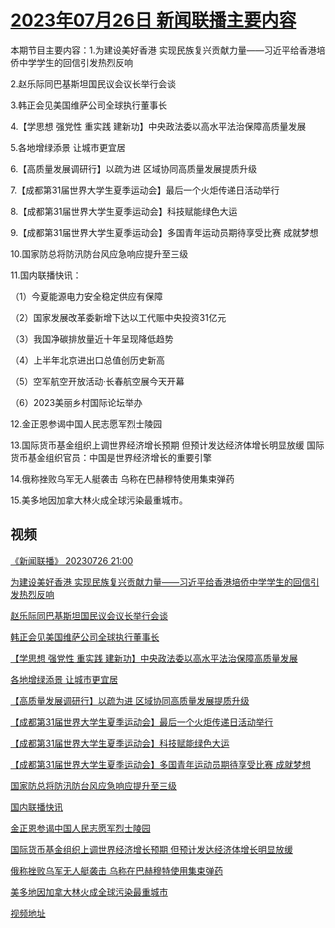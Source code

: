 # [2023年07月26日 新闻联播主要内容](https://tv.cctv.com/lm/xwlb/day/20230726.shtml)

本期节目主要内容：1.为建设美好香港 实现民族复兴贡献力量——习近平给香港培侨中学学生的回信引发热烈反响

2.赵乐际同巴基斯坦国民议会议长举行会谈

3.韩正会见美国维萨公司全球执行董事长

4.【学思想 强党性 重实践 建新功】中央政法委以高水平法治保障高质量发展

5.各地增绿添景 让城市更宜居

6.【高质量发展调研行】以疏为进 区域协同高质量发展提质升级

7.【成都第31届世界大学生夏季运动会】最后一个火炬传递日活动举行

8.【成都第31届世界大学生夏季运动会】科技赋能绿色大运

9.【成都第31届世界大学生夏季运动会】多国青年运动员期待享受比赛 成就梦想

10.国家防总将防汛防台风应急响应提升至三级

11.国内联播快讯：

（1）今夏能源电力安全稳定供应有保障

（2）国家发展改革委新增下达以工代赈中央投资31亿元

（3）我国净碳排放量近十年呈现降低趋势

（4）上半年北京进出口总值创历史新高

（5）空军航空开放活动·长春航空展今天开幕

（6）2023美丽乡村国际论坛举办

12.金正恩参谒中国人民志愿军烈士陵园

13.国际货币基金组织上调世界经济增长预期 但预计发达经济体增长明显放缓 国际货币基金组织官员：中国是世界经济增长的重要引擎

14.俄称挫败乌军无人艇袭击 乌称在巴赫穆特使用集束弹药

15.美多地因加拿大林火成全球污染最重城市。

## 视频

[《新闻联播》 20230726 21:00](https://tv.cctv.com/2023/07/26/VIDEKXuO8m6Em1ncTClG0U13230726.shtml)

[为建设美好香港 实现民族复兴贡献力量——习近平给香港培侨中学学生的回信引发热烈反响](https://tv.cctv.com/2023/07/26/VIDE0zZZbIrRPECKSwWQCdpy230726.shtml)

[赵乐际同巴基斯坦国民议会议长举行会谈](https://tv.cctv.com/2023/07/26/VIDE8P7HhaVKoLkFpe9GyreW230726.shtml)

[韩正会见美国维萨公司全球执行董事长](https://tv.cctv.com/2023/07/26/VIDEKYFz7oFaG9MDZgkWfCvE230726.shtml)

[【学思想 强党性 重实践 建新功】中央政法委以高水平法治保障高质量发展](https://tv.cctv.com/2023/07/26/VIDE6xlqcUqxZiYRcvuLisdd230726.shtml)

[各地增绿添景 让城市更宜居](https://tv.cctv.com/2023/07/26/VIDEYIyhRZfwZww3D2xujEat230726.shtml)

[【高质量发展调研行】以疏为进 区域协同高质量发展提质升级](https://tv.cctv.com/2023/07/26/VIDEm21MQS31gh1vPQyOUQxh230726.shtml)

[【成都第31届世界大学生夏季运动会】最后一个火炬传递日活动举行](https://tv.cctv.com/2023/07/26/VIDEWZrTBRvDKIt0VOVS8Zr6230726.shtml)

[【成都第31届世界大学生夏季运动会】科技赋能绿色大运](https://tv.cctv.com/2023/07/26/VIDEJ3aFgfRQRj8sOOKAINE0230726.shtml)

[【成都第31届世界大学生夏季运动会】多国青年运动员期待享受比赛 成就梦想](https://tv.cctv.com/2023/07/26/VIDEWjZivlOTKnxZohfZBQHL230726.shtml)

[国家防总将防汛防台风应急响应提升至三级](https://tv.cctv.com/2023/07/26/VIDExabvdXLiDtBKFqRrRDd7230726.shtml)

[国内联播快讯](https://tv.cctv.com/2023/07/26/VIDEd2Qe9kGabs0QhzziNbkf230726.shtml)

[金正恩参谒中国人民志愿军烈士陵园](https://tv.cctv.com/2023/07/26/VIDE6yVlVTWhlUEVJEKi2csv230726.shtml)

[国际货币基金组织上调世界经济增长预期 但预计发达经济体增长明显放缓](https://tv.cctv.com/2023/07/26/VIDETandSQy88VyOMEQ5J3Gu230726.shtml)

[俄称挫败乌军无人艇袭击 乌称在巴赫穆特使用集束弹药](https://tv.cctv.com/2023/07/26/VIDEgW7kHzcdOuPE5hqNOSr0230726.shtml)

[美多地因加拿大林火成全球污染最重城市](https://tv.cctv.com/2023/07/26/VIDEnUwoh5DXKWSmoHpDgHIP230726.shtml)

[视频地址](https://tv.cctv.com/lm/xwlb/day/20230726.shtml) 

